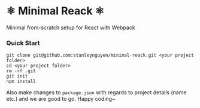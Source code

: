 # ⚛️ Minimal Reack ⚛️

Minimal from-scratch setup for React with Webpack

### Quick Start

```
git clone git@github.com:stanleynguyen/minimal-reack.git <your project folder>
cd <your project folder>
rm -rf .git
git init
npm install
```

Also make changes to `package.json` with regards to project details (name etc.) and
we are good to go. Happy coding~

